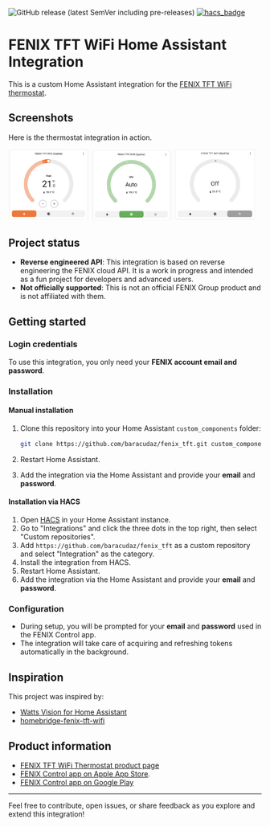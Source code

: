 ![GitHub release (latest SemVer including pre-releases)](https://img.shields.io/github/v/release/baracudaz/fenix_tft?include_prereleases)
 [![hacs_badge](https://img.shields.io/badge/HACS-Custom-41BDF5.svg)](https://github.com/hacs/integration)

# FENIX TFT WiFi Home Assistant Integration

This is a custom Home Assistant integration for the [FENIX TFT WiFi thermostat](https://www.fenixgroup.cz/en/products/thermostat-fenix-tft-wifi).

## Screenshots

Here is the thermostat integration in action.

<p float="left">
  <img src="screenshots/thermostat-manual.png" width="32%" />
  <img src="screenshots/thermostat-auto.png" width="32%" />
  <img src="screenshots/thermostat-off.png" width="32%" />
</p>

## Project status

- **Reverse engineered API**: This integration is based on reverse engineering the FENIX cloud API. It is a work in progress and intended as a fun project for developers and advanced users.
- **Not officially supported**: This is not an official FENIX Group product and is not affiliated with them.

## Getting started

### Login credentials

To use this integration, you only need your **FENIX account email and password**.  

### Installation

#### Manual installation

1. Clone this repository into your Home Assistant `custom_components` folder:

    ```bash
    git clone https://github.com/baracudaz/fenix_tft.git custom_components/fenix_tft
    ```

2. Restart Home Assistant.
3. Add the integration via the Home Assistant and provide your **email** and **password**.

#### Installation via HACS

1. Open [HACS](https://www.hacs.xyz) in your Home Assistant instance.
2. Go to "Integrations" and click the three dots in the top right, then select "Custom repositories".
3. Add `https://github.com/baracudaz/fenix_tft` as a custom repository and select "Integration" as the category.
4. Install the integration from HACS.
5. Restart Home Assistant.
6. Add the integration via the Home Assistant and provide your **email** and **password**.

### Configuration

- During setup, you will be prompted for your **email** and **password** used in the FENIX Control app.
- The integration will take care of acquiring and refreshing tokens automatically in the background.

## Inspiration

This project was inspired by:

- [Watts Vision for Home Assistant](https://github.com/pwesters/watts_vision)
- [homebridge-fenix-tft-wifi](https://github.com/tomas-kulhanek/homebridge-fenix-tft-wifi)

## Product information

- [FENIX TFT WiFi Thermostat product page](https://www.fenixgroup.cz/en/products/thermostat-fenix-tft-wifi)
- [FENIX Control app on Apple App Store](https://apps.apple.com/ch/app/fenix-control/id1474206689?l=en-GB).  
- [FENIX Control app on Google Play](https://play.google.com/store/apps/details?id=com.Fenix.TftWifi.Mobile)

---

Feel free to contribute, open issues, or share feedback as you explore and extend this integration!
